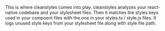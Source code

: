 This is where cleanstyles comes into play. cleanstyles analyzes your react-native codebase  and your stylesheet files. Then it matches the styles keys used in your compoent files with the one in your styles.ts / style.js files. It logs unused style keys from your stylesheet file along with style file path.